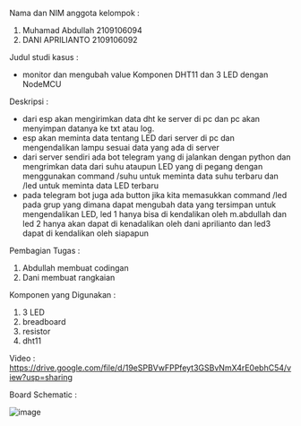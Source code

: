 Nama dan NIM anggota kelompok :
1. Muhamad Abdullah 2109106094
2. DANI APRILIANTO 2109106092

Judul studi kasus :
   
- monitor dan mengubah value Komponen DHT11 dan 3 LED dengan NodeMCU
   
Deskripsi :
   - dari esp akan mengirimkan data dht ke server di pc dan pc akan menyimpan datanya ke txt atau log.
   - esp akan meminta data tentang LED dari server di pc dan mengendalikan lampu sesuai data yang ada di server
   - dari server sendiri ada bot telegram yang di jalankan dengan python dan mengrimkan data dari suhu ataupun LED yang di pegang dengan menggunakan command /suhu untuk meminta data suhu terbaru dan /led untuk meminta data LED terbaru
   - pada telegram bot juga ada button jika kita memasukkan command /led pada grup yang dimana dapat mengubah data yang tersimpan untuk mengendalikan LED, led 1 hanya bisa di kendalikan oleh m.abdullah dan led 2 hanya akan dapat di kenadalikan oleh dani aprilianto dan led3 dapat di kendalikan oleh siapapun
   
Pembagian Tugas : 
1. Abdullah membuat codingan
2. Dani membuat rangkaian

Komponen yang Digunakan :
1. 3 LED
2. breadboard
3. resistor
4. dht11

Video :
https://drive.google.com/file/d/19eSPBVwFPPfeyt3GSBvNmX4rE0ebhC54/view?usp=sharing
   
Board Schematic :

![image](https://github.com/AexonJP/posttest4-praktikum-iot-unmul-2024/assets/92908255/084559e3-1a16-431b-bac0-025db086d5d2)



